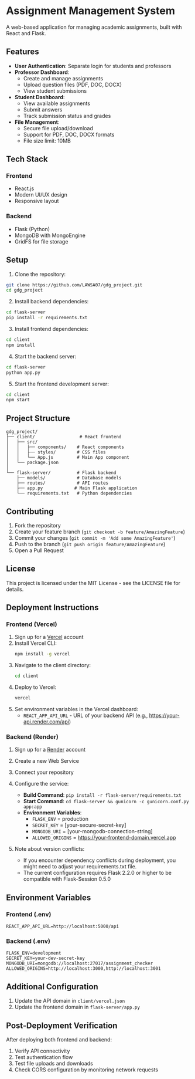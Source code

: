# Assignment Management System

A web-based application for managing academic assignments, built with React and Flask.

## Features

- **User Authentication**: Separate login for students and professors
- **Professor Dashboard**:
  - Create and manage assignments
  - Upload question files (PDF, DOC, DOCX)
  - View student submissions
- **Student Dashboard**:
  - View available assignments
  - Submit answers
  - Track submission status and grades
- **File Management**:
  - Secure file upload/download
  - Support for PDF, DOC, DOCX formats
  - File size limit: 10MB

## Tech Stack

### Frontend
- React.js
- Modern UI/UX design
- Responsive layout

### Backend
- Flask (Python)
- MongoDB with MongoEngine
- GridFS for file storage

## Setup

1. Clone the repository:
```bash
git clone https://github.com/LAWSA07/gdg_project.git
cd gdg_project
```

2. Install backend dependencies:
```bash
cd flask-server
pip install -r requirements.txt
```

3. Install frontend dependencies:
```bash
cd client
npm install
```

4. Start the backend server:
```bash
cd flask-server
python app.py
```

5. Start the frontend development server:
```bash
cd client
npm start
```

## Project Structure

```
gdg_project/
├── client/                 # React frontend
│   ├── src/
│   │   ├── components/    # React components
│   │   ├── styles/        # CSS files
│   │   └── App.js         # Main App component
│   └── package.json
│
└── flask-server/          # Flask backend
    ├── models/            # Database models
    ├── routes/            # API routes
    ├── app.py            # Main Flask application
    └── requirements.txt   # Python dependencies
```

## Contributing

1. Fork the repository
2. Create your feature branch (`git checkout -b feature/AmazingFeature`)
3. Commit your changes (`git commit -m 'Add some AmazingFeature'`)
4. Push to the branch (`git push origin feature/AmazingFeature`)
5. Open a Pull Request

## License

This project is licensed under the MIT License - see the LICENSE file for details.

## Deployment Instructions

### Frontend (Vercel)

1. Sign up for a [Vercel](https://vercel.com) account
2. Install Vercel CLI:
   ```bash
   npm install -g vercel
   ```
3. Navigate to the client directory:
   ```bash
   cd client
   ```
4. Deploy to Vercel:
   ```bash
   vercel
   ```
5. Set environment variables in the Vercel dashboard:
   - `REACT_APP_API_URL` - URL of your backend API (e.g., https://your-api.render.com/api)

### Backend (Render)

1. Sign up for a [Render](https://render.com) account
2. Create a new Web Service
3. Connect your repository
4. Configure the service:
   - **Build Command**: `pip install -r flask-server/requirements.txt`
   - **Start Command**: `cd flask-server && gunicorn -c gunicorn.conf.py app:app`
   - **Environment Variables**:
     - `FLASK_ENV` = production
     - `SECRET_KEY` = [your-secure-secret-key]
     - `MONGODB_URI` = [your-mongodb-connection-string]
     - `ALLOWED_ORIGINS` = https://your-frontend-domain.vercel.app

5. Note about version conflicts:
   - If you encounter dependency conflicts during deployment, you might need to adjust your requirements.txt file.
   - The current configuration requires Flask 2.2.0 or higher to be compatible with Flask-Session 0.5.0

## Environment Variables

### Frontend (.env)
```
REACT_APP_API_URL=http://localhost:5000/api
```

### Backend (.env)
```
FLASK_ENV=development
SECRET_KEY=your-dev-secret-key
MONGODB_URI=mongodb://localhost:27017/assignment_checker
ALLOWED_ORIGINS=http://localhost:3000,http://localhost:3001
```

## Additional Configuration

1. Update the API domain in `client/vercel.json`
2. Update the frontend domain in `flask-server/app.py`

## Post-Deployment Verification

After deploying both frontend and backend:

1. Verify API connectivity
2. Test authentication flow
3. Test file uploads and downloads
4. Check CORS configuration by monitoring network requests